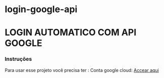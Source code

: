 # login-google-api
<h1>LOGIN AUTOMATICO COM API GOOGLE</h1>

<h3>Instruções</h3>
Para usar esse projeto você precisa ter :
Conta  google cloud:  <a href='https://cloud.google.com/?hl=pt-br'>Accear aqui</a>
